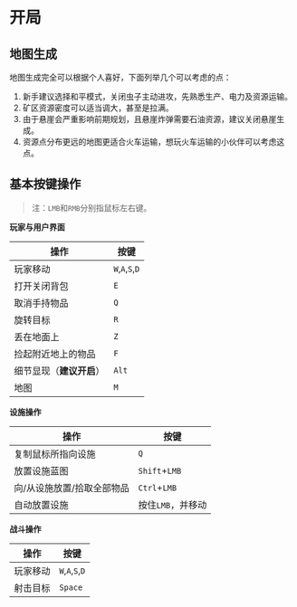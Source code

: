 # 开局

## 地图生成

地图生成完全可以根据个人喜好，下面列举几个可以考虑的点：

1. 新手建议选择和平模式，关闭虫子主动进攻，先熟悉生产、电力及资源运输。
2. 矿区资源密度可以适当调大，甚至是拉满。
3. 由于悬崖会严重影响前期规划，且悬崖炸弹需要石油资源，建议关闭悬崖生成。
4. 资源点分布更远的地图更适合火车运输，想玩火车运输的小伙伴可以考虑这点。

## 基本按键操作

> 注：`LMB`和`RMB`分别指鼠标左右键。

**玩家与用户界面**

| 操作                     | 按键            |
| ------------------------ | --------------- |
| 玩家移动                 | `W`,`A`,`S`,`D` |
| 打开关闭背包             | `E`             |
| 取消手持物品             | `Q`             |
| 旋转目标                 | `R`             |
| 丢在地面上               | `Z`             |
| 捡起附近地上的物品       | `F`             |
| 细节显现（**建议开启**） | `Alt`           |
| 地图                     | `M`             |

**设施操作**

| 操作                       | 按键              |
| -------------------------- | ----------------- |
| 复制鼠标所指向设施         | `Q`               |
| 放置设施蓝图               | `Shift`+`LMB`     |
| 向/从设施放置/拾取全部物品 | `Ctrl`+`LMB`      |
| 自动放置设施               | 按住`LMB`，并移动 |

**战斗操作**

| 操作     | 按键            |
| -------- | --------------- |
| 玩家移动 | `W`,`A`,`S`,`D` |
| 射击目标 | `Space`         |
